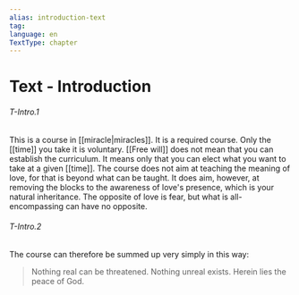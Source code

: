 ```yaml
---
alias: introduction-text
tag:
language: en
TextType: chapter
---
```

# Text - Introduction
###### T-Intro.1
This is a course in [[miracle|miracles]]. It is a required course. Only the [[time]] you take it is voluntary. [[Free will]] does not mean that you can establish the curriculum. It means only that you can elect what you want to take at a given [[time]]. The course does not aim at teaching the meaning of love, for that is beyond what can be taught. It does aim, however, at removing the blocks to the awareness of love's presence, which is your natural inheritance. The opposite of love is fear, but what is all-encompassing can have no opposite.

###### T-Intro.2
The course can therefore be summed up very simply in this way:
>Nothing real can be threatened.
>Nothing unreal exists.
>Herein lies the peace of God.